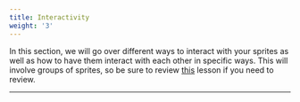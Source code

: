 ```yaml
---
title: Interactivity
weight: '3'
---
```


In this section, we will go over different ways to interact with your sprites as well as how to have them interact with each other in specific ways. This will involve groups of sprites, so be sure to review [this](https://pdm.lsupathways.org/2_graphics/3_bugsquish/1_lesson_1/) lesson if you need to review.

---
